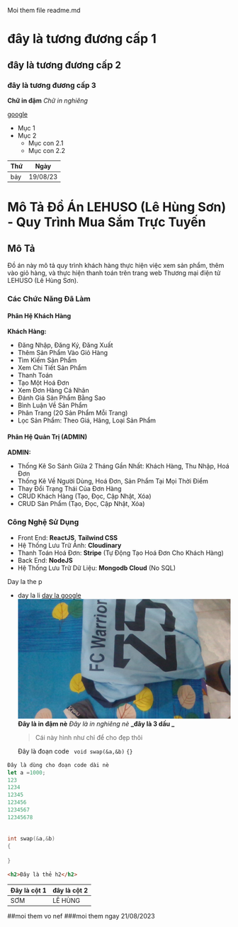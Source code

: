 Moi them file readme.md

# đây là tương đương cấp 1

## đây là tương đương cấp 2

### đây là tương đương cấp 3

**Chữ in đậm**
_Chữ in nghiêng_

[google](https://www.google.com/)

- Mục 1
- Mục 2
  - Mục con 2.1
  - Mục con 2.2

| Thứ | Ngày     |
| --- | -------- |
| bảy | 19/08/23 |

# Mô Tả Đồ Án LEHUSO (Lê Hùng Sơn) - Quy Trình Mua Sắm Trực Tuyến

## Mô Tả

Đồ án này mô tả quy trình khách hàng thực hiện việc xem sản phẩm, thêm vào giỏ hàng, và thực hiện thanh toán trên trang web Thương mại điện tử LEHUSO (Lê Hùng Sơn).

### Các Chức Năng Đã Làm

#### Phân Hệ Khách Hàng

**Khách Hàng:**

- Đăng Nhập, Đăng Ký, Đăng Xuất
- Thêm Sản Phẩm Vào Giỏ Hàng
- Tìm Kiếm Sản Phẩm
- Xem Chi Tiết Sản Phẩm
- Thanh Toán
- Tạo Một Hoá Đơn
- Xem Đơn Hàng Cá Nhân
- Đánh Giá Sản Phẩm Bằng Sao
- Bình Luận Về Sản Phẩm
- Phân Trang (20 Sản Phẩm Mỗi Trang)
- Lọc Sản Phẩm: Theo Giá, Hãng, Loại Sản Phẩm

#### Phân Hệ Quản Trị (ADMIN)

**ADMIN:**

- Thống Kê So Sánh Giữa 2 Tháng Gần Nhất: Khách Hàng, Thu Nhập, Hoá Đơn
- Thống Kê Về Người Dùng, Hoá Đơn, Sản Phẩm Tại Mọi Thời Điểm
- Thay Đổi Trạng Thái Của Đơn Hàng
- CRUD Khách Hàng (Tạo, Đọc, Cập Nhật, Xóa)
- CRUD Sản Phẩm (Tạo, Đọc, Cập Nhật, Xóa)

### Công Nghệ Sử Dụng

- Front End: **ReactJS**, **Tailwind CSS**
- Hệ Thống Lưu Trữ Ảnh: **Cloudinary**
- Thanh Toán Hoá Đơn: **Stripe** (Tự Động Tạo Hoá Đơn Cho Khách Hàng)
- Back End: **NodeJS**
- Hệ Thống Lưu Trữ Dữ Liệu: **Mongodb Cloud** (No SQL)

Day la the p

- day la li
  [day la google](https://google.com)
  ![Day la hinh anh](./image/WIN_20230119_23_07_29_Pro.jpg)
  **Đây là in đậm nè**
  _Đây là in nghiêng nè_
  **_đây là 3 dấu _**

  > Cái này hình như chỉ để cho đẹp thôi

  Đây là đoạn code ` void swap(&a,&b)`
  `{}`

```js
Đây là dùng cho đoạn code dài nè
let a =1000;
123
1234
12345
123456
1234567
12345678
```

```cpp

int swap(&a,&b)
{

}
```

```html
<h2>Đây là thẻ h2</h2>
```

| Đây là cột 1 | đây là cột 2 |
| ------------ | ------------ |
| SƠM          | LÊ HÙNG      |


##moi them vo nef
###moi them ngay 21/08/2023